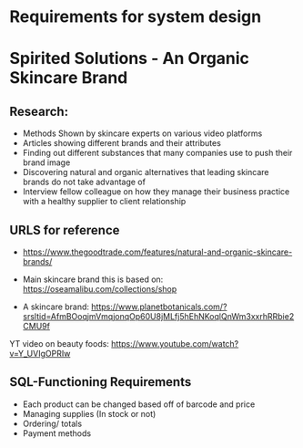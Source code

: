 # Requirements for system design

# Spirited Solutions - An Organic Skincare Brand

## Research:
- Methods Shown by skincare experts on various video platforms
- Articles showing different brands and their attributes
- Finding out different substances that many companies use to push their brand image
- Discovering natural and organic alternatives that leading skincare brands do not take advantage of
- Interview fellow colleague on how they manage their business practice with a healthy supplier to client relationship

## URLS for reference

- https://www.thegoodtrade.com/features/natural-and-organic-skincare-brands/

- Main skincare brand this is based on: https://oseamalibu.com/collections/shop

- A skincare brand: https://www.planetbotanicals.com/?srsltid=AfmBOoqjmVmqjonqOp60U8jMLfj5hEhNKoqlQnWm3xxrhRRbie2CMU9f

YT video on beauty foods: https://www.youtube.com/watch?v=Y_UVIgOPRIw

## SQL-Functioning Requirements

- Each product can be changed based off of barcode and price
- Managing supplies (In stock or not)
- Ordering/ totals
- Payment methods

